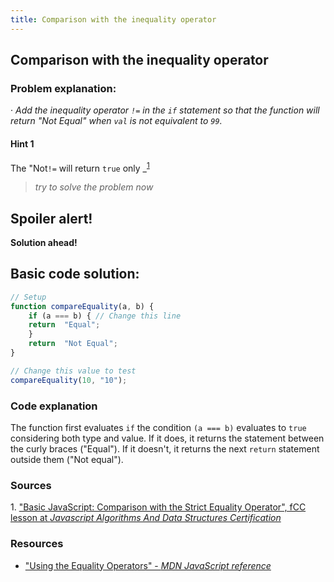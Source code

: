 ```yaml
---
title: Comparison with the inequality operator
---
```

## Comparison with the inequality operator


### Problem explanation:
· _Add the inequality operator `!=` in the `if` statement so that the function will return "Not Equal" when `val` is not equivalent to `99`._

#### Hint 1
The "Not`!=` will return `true` only _<sup><a href="#cite1">1</a></sup>
> _try to solve the problem now_
> 

## Spoiler alert!

**Solution ahead!**

## Basic code solution:

```javascript
// Setup
function compareEquality(a, b) {
	if (a === b) { // Change this line
	return  "Equal";
	}
	return  "Not Equal";
}

// Change this value to test
compareEquality(10, "10");
```

### Code explanation
The function first evaluates `if` the condition `(a === b)` evaluates to `true` considering both type and value. If it does, it returns the statement between the curly braces ("Equal"). If it doesn't, it returns the next `return` statement outside them ("Not equal"). 

### Sources

<span id="cite1">1</span>. ["Basic JavaScript: Comparison with the Strict Equality Operator", fCC lesson at *Javascript Algorithms And Data Structures Certification*](https://learn.freecodecamp.org/javascript-algorithms-and-data-structures/basic-javascript/comparison-with-the-strict-equality-operator)

### Resources

- ["Using the Equality Operators" - *MDN JavaScript reference*](https://developer.mozilla.org/en-US/docs/Web/JavaScript/Reference/Operators/Comparison_Operators#Using_the_Equality_Operators)
<!--stackedit_data:
eyJoaXN0b3J5IjpbMTkzMDA3OTM1NywtMjAzMDQ3MTkyOSw1ND
I0NzMyNTgsMTc1ODQ4MTkyMl19
-->